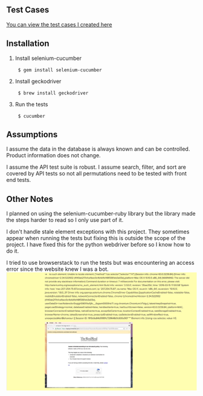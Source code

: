 ## Test Cases

[You can view the test cases I created here](https://docs.google.com/spreadsheets/d/1_4eFOomnWZ-A4ePlDVvpJty_qtqCZxQi8FLAA5WSO5s/edit?usp=sharing)

## Installation

1. Install selenium-cucumber

        $ gem install selenium-cucumber

2. Install geckodriver

        $ brew install geckodriver

3. Run the tests

        $ cucumber

## Assumptions

I assume the data in the database is always known and can be controlled. Product information does not change.

I assume the API test suite is robust. I assume search, filter, and sort are covered by API tests so not all permutations need to be tested with front end tests.

## Other Notes

I planned on using the selenium-cucumber-ruby library but the library made the steps harder to read so I only use part of it.

I don't handle stale element exceptions with this project. They sometimes appear when running the tests but fixing this is outside the scope of the project. I have fixed this for the python webdriver before so I know how to do it.

I tried to use browserstack to run the tests but was encountering an access error since the website knew I was a bot.
![picture](images/bot_error.png)
